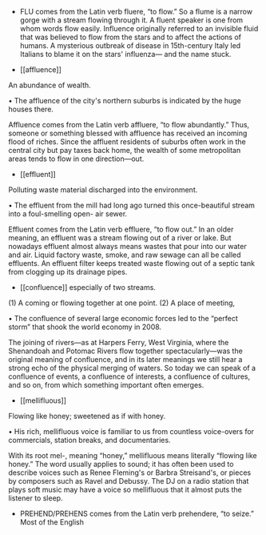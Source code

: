 - FLU comes from the Latin verb fluere, “to flow.” So a flume is a narrow gorge with a stream flowing
through it. A fluent speaker is one from whom words flow easily. Influence originally referred to an
invisible  fluid  that  was  believed  to  flow  from  the  stars  and  to  affect  the  actions  of  humans.  A
mysterious outbreak of disease in 15th-century Italy led Italians to blame it on the stars' influenza—
and the name stuck.

- [[affluence]] 

 An abundance of wealth. 

• The affluence of the city's northern suburbs is indicated by the huge houses there. 

Affluence  comes  from  the  Latin  verb  affluere,  “to  flow  abundantly.”  Thus,  someone  or  something
blessed  with  affluence  has  received  an  incoming  flood  of  riches.  Since  the  affluent  residents  of
suburbs often work in the central city but pay taxes back home, the wealth of some metropolitan areas
tends to flow in one direction—out.

- [[effluent]] 

 Polluting waste material discharged into the environment. 

• The effluent from the mill had long ago turned this once-beautiful stream into a foul-smelling open-
air sewer. 

Effluent  comes  from  the  Latin  verb  effluere,  “to  flow  out.”  In  an  older  meaning,  an  effluent  was  a
stream flowing out of a river or lake. But nowadays effluent almost always means wastes that pour
into our water and air. Liquid factory waste, smoke, and raw sewage can all be called effluents. An
effluent filter keeps treated waste flowing out of a septic tank from clogging up its drainage pipes.

- [[confluence]] 
especially of two streams. 

 (1) A coming or flowing together at one point. (2) A place of meeting,

•  The  confluence  of  several  large  economic  forces  led  to  the  “perfect  storm”  that  shook  the  world
economy in 2008. 

The joining of rivers—as at Harpers Ferry, West Virginia, where the Shenandoah and Potomac Rivers
flow together spectacularly—was the original meaning of confluence,  and  in  its  later  meanings  we
still hear a strong echo of the physical merging of waters. So today we can speak of a confluence of
events, a confluence of interests, a confluence of cultures, and so on, from which something important
often emerges.

- [[mellifluous]] 

 Flowing like honey; sweetened as if with honey. 

•  His  rich,  mellifluous  voice  is  familiar  to  us  from  countless  voice-overs  for  commercials,  station
breaks, and documentaries. 

With  its  root  mel-,  meaning  “honey,”  mellifluous  means  literally  “flowing  like  honey.”  The  word
usually applies to sound; it has often been used to describe voices such as Renee Fleming's or Barbra
Streisand's, or pieces by composers such as Ravel and Debussy. The DJ on a radio station that plays
soft music may have a voice so mellifluous that it almost puts the listener to sleep.

- PREHEND/PREHENS  comes  from  the  Latin  verb  prehendere,  “to  seize.”  Most  of  the  English

